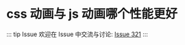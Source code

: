 # css 动画与 js 动画哪个性能更好



::: tip Issue 
 欢迎在 Issue 中交流与讨论: [Issue 321](https://github.com/shfshanyue/Daily-Question/issues/321) 
:::



